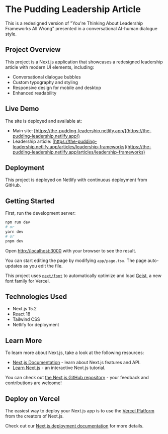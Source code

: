 # The Pudding Leadership Article

This is a redesigned version of "You're Thinking About Leadership Frameworks All Wrong" presented in a conversational AI-human dialogue style.

## Project Overview

This project is a Next.js application that showcases a redesigned leadership article with modern UI elements, including:

- Conversational dialogue bubbles
- Custom typography and styling
- Responsive design for mobile and desktop
- Enhanced readability

## Live Demo

The site is deployed and available at:
- Main site: [https://the-pudding-leadership.netlify.app/](https://the-pudding-leadership.netlify.app/)
- Leadership article: [https://the-pudding-leadership.netlify.app/articles/leadership-frameworks](https://the-pudding-leadership.netlify.app/articles/leadership-frameworks)

## Deployment

This project is deployed on Netlify with continuous deployment from GitHub.

## Getting Started

First, run the development server:

```bash
npm run dev
# or
yarn dev
# or
pnpm dev
```

Open [http://localhost:3000](http://localhost:3000) with your browser to see the result.

You can start editing the page by modifying `app/page.tsx`. The page auto-updates as you edit the file.

This project uses [`next/font`](https://nextjs.org/docs/app/building-your-application/optimizing/fonts) to automatically optimize and load [Geist](https://vercel.com/font), a new font family for Vercel.

## Technologies Used

- Next.js 15.2
- React 18
- Tailwind CSS
- Netlify for deployment

## Learn More

To learn more about Next.js, take a look at the following resources:

- [Next.js Documentation](https://nextjs.org/docs) - learn about Next.js features and API.
- [Learn Next.js](https://nextjs.org/learn) - an interactive Next.js tutorial.

You can check out [the Next.js GitHub repository](https://github.com/vercel/next.js) - your feedback and contributions are welcome!

## Deploy on Vercel

The easiest way to deploy your Next.js app is to use the [Vercel Platform](https://vercel.com/new?utm_medium=default-template&filter=next.js&utm_source=create-next-app&utm_campaign=create-next-app-readme) from the creators of Next.js.

Check out our [Next.js deployment documentation](https://nextjs.org/docs/app/building-your-application/deploying) for more details.
